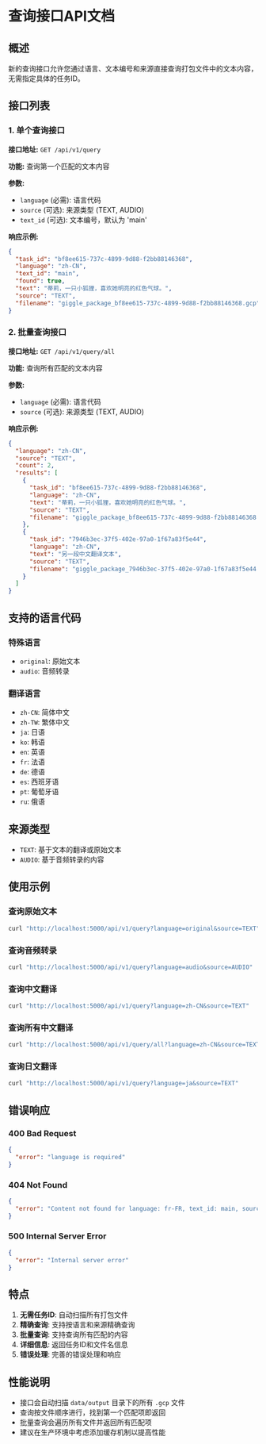 # 查询接口API文档

## 概述

新的查询接口允许您通过语言、文本编号和来源直接查询打包文件中的文本内容，无需指定具体的任务ID。

## 接口列表

### 1. 单个查询接口

**接口地址:** `GET /api/v1/query`

**功能:** 查询第一个匹配的文本内容

**参数:**
- `language` (必需): 语言代码
- `source` (可选): 来源类型 (TEXT, AUDIO)
- `text_id` (可选): 文本编号，默认为 'main'

**响应示例:**
```json
{
  "task_id": "bf8ee615-737c-4899-9d88-f2bb88146368",
  "language": "zh-CN",
  "text_id": "main",
  "found": true,
  "text": "蒂莉，一只小狐狸，喜欢她明亮的红色气球。",
  "source": "TEXT",
  "filename": "giggle_package_bf8ee615-737c-4899-9d88-f2bb88146368.gcp"
}
```

### 2. 批量查询接口

**接口地址:** `GET /api/v1/query/all`

**功能:** 查询所有匹配的文本内容

**参数:**
- `language` (必需): 语言代码
- `source` (可选): 来源类型 (TEXT, AUDIO)

**响应示例:**
```json
{
  "language": "zh-CN",
  "source": "TEXT",
  "count": 2,
  "results": [
    {
      "task_id": "bf8ee615-737c-4899-9d88-f2bb88146368",
      "language": "zh-CN",
      "text": "蒂莉，一只小狐狸，喜欢她明亮的红色气球。",
      "source": "TEXT",
      "filename": "giggle_package_bf8ee615-737c-4899-9d88-f2bb88146368.gcp"
    },
    {
      "task_id": "7946b3ec-37f5-402e-97a0-1f67a83f5e44",
      "language": "zh-CN",
      "text": "另一段中文翻译文本",
      "source": "TEXT",
      "filename": "giggle_package_7946b3ec-37f5-402e-97a0-1f67a83f5e44.gcp"
    }
  ]
}
```

## 支持的语言代码

### 特殊语言
- `original`: 原始文本
- `audio`: 音频转录

### 翻译语言
- `zh-CN`: 简体中文
- `zh-TW`: 繁体中文
- `ja`: 日语
- `ko`: 韩语
- `en`: 英语
- `fr`: 法语
- `de`: 德语
- `es`: 西班牙语
- `pt`: 葡萄牙语
- `ru`: 俄语

## 来源类型

- `TEXT`: 基于文本的翻译或原始文本
- `AUDIO`: 基于音频转录的内容

## 使用示例

### 查询原始文本
```bash
curl "http://localhost:5000/api/v1/query?language=original&source=TEXT"
```

### 查询音频转录
```bash
curl "http://localhost:5000/api/v1/query?language=audio&source=AUDIO"
```

### 查询中文翻译
```bash
curl "http://localhost:5000/api/v1/query?language=zh-CN&source=TEXT"
```

### 查询所有中文翻译
```bash
curl "http://localhost:5000/api/v1/query/all?language=zh-CN&source=TEXT"
```

### 查询日文翻译
```bash
curl "http://localhost:5000/api/v1/query?language=ja&source=TEXT"
```

## 错误响应

### 400 Bad Request
```json
{
  "error": "language is required"
}
```

### 404 Not Found
```json
{
  "error": "Content not found for language: fr-FR, text_id: main, source: any"
}
```

### 500 Internal Server Error
```json
{
  "error": "Internal server error"
}
```

## 特点

1. **无需任务ID**: 自动扫描所有打包文件
2. **精确查询**: 支持按语言和来源精确查询
3. **批量查询**: 支持查询所有匹配的内容
4. **详细信息**: 返回任务ID和文件名信息
5. **错误处理**: 完善的错误处理和响应

## 性能说明

- 接口会自动扫描 `data/output` 目录下的所有 `.gcp` 文件
- 查询按文件顺序进行，找到第一个匹配项即返回
- 批量查询会遍历所有文件并返回所有匹配项
- 建议在生产环境中考虑添加缓存机制以提高性能 